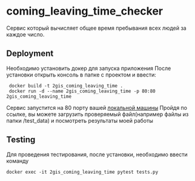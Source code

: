 # coming_leaving_time_checker

Сервис который вычисляет общее время пребывания всех людей за каждое
число.

## Deployment
Необходимо установить докер для запуска приложения
После установки открыть консоль в папке с проектом и ввести:

```
 docker build -t 2gis_coming_leaving_time .
 docker run -d --name 2gis_coming_leaving_time -p 80:80 2gis_coming_leaving_time
```

Сервис запустится на 80 порту вашей [локальной машины](http://127.0.0.1)
Пройдя по ссылке, вы можете загрузить проверяемый файл(например файлы из папки /test_data)
и посмотреть результаты моей работы


## Testing
Для проведения тестирования, после установки, необходимо ввести команду

`docker exec -it 2gis_coming_leaving_time pytest tests.py
`
 